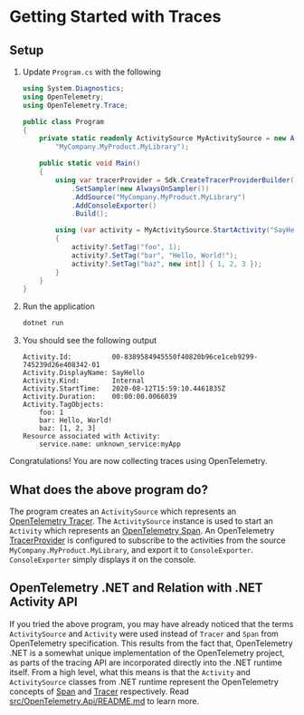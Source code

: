 # Getting Started with Traces

## Setup

1. Update `Program.cs` with the following
    ```c#
    using System.Diagnostics;
    using OpenTelemetry;
    using OpenTelemetry.Trace;

    public class Program
    {
        private static readonly ActivitySource MyActivitySource = new ActivitySource(
            "MyCompany.MyProduct.MyLibrary");

        public static void Main()
        {
            using var tracerProvider = Sdk.CreateTracerProviderBuilder()
                .SetSampler(new AlwaysOnSampler())
                .AddSource("MyCompany.MyProduct.MyLibrary")
                .AddConsoleExporter()
                .Build();

            using (var activity = MyActivitySource.StartActivity("SayHello"))
            {
                activity?.SetTag("foo", 1);
                activity?.SetTag("bar", "Hello, World!");
                activity?.SetTag("baz", new int[] { 1, 2, 3 });
            }
        }
    }
    ```
1. Run the application
    ```sh
    dotnet run
    ```
1. You should see the following output
    ```text
    Activity.Id:          00-8389584945550f40820b96ce1ceb9299-745239d26e408342-01
    Activity.DisplayName: SayHello
    Activity.Kind:        Internal
    Activity.StartTime:   2020-08-12T15:59:10.4461835Z
    Activity.Duration:    00:00:00.0066039
    Activity.TagObjects:
        foo: 1
        bar: Hello, World!
        baz: [1, 2, 3]
    Resource associated with Activity:
        service.name: unknown_service:myApp
    ```

Congratulations! You are now collecting traces using OpenTelemetry.

## What does the above program do?

The program creates an `ActivitySource` which represents an [OpenTelemetry Tracer](https://github.com/open-telemetry/opentelemetry-specification/blob/main/specification/trace/api.md#tracer). The `ActivitySource` instance is used to start an `Activity` which represents an [OpenTelemetry Span](https://github.com/open-telemetry/opentelemetry-specification/blob/main/specification/trace/api.md#span). An OpenTelemetry [TracerProvider](https://github.com/open-telemetry/opentelemetry-specification/blob/main/specification/trace/api.md#tracerprovider) is configured to subscribe to the activities from the source `MyCompany.MyProduct.MyLibrary`, and export it to `ConsoleExporter`. `ConsoleExporter` simply displays it on the console.

## OpenTelemetry .NET and Relation with .NET Activity API

If you tried the above program, you may have already noticed that the terms `ActivitySource` and `Activity` were used instead of `Tracer` and `Span` from OpenTelemetry specification. This results from the fact that, OpenTelemetry .NET is a somewhat unique implementation of the OpenTelemetry project, as parts of the tracing API are incorporated directly into the .NET runtime itself. From a high level, what this means is that the `Activity` and `ActivitySource` classes from .NET runtime represent the OpenTelemetry concepts of [Span](https://github.com/open-telemetry/opentelemetry-specification/blob/main/specification/trace/api.md#span) and [Tracer](https://github.com/open-telemetry/opentelemetry-specification/blob/main/specification/trace/api.md#tracer) respectively. Read [src/OpenTelemetry.Api/README.md](https://github.com/open-telemetry/opentelemetry-dotnet/blob/main/src/OpenTelemetry.Api/README.md#introduction-to-opentelemetry-net-tracing-api) to learn more.
